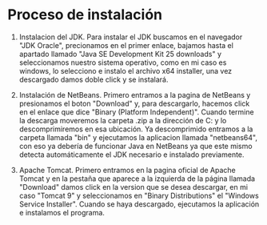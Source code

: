 # Proceso de instalación

1. Instalacion del JDK.
   Para instalar el JDK buscamos en el navegador "JDK Oracle", precionamos en el primer enlace, bajamos hasta el apartado llamado "Java SE       Development Kit 25 downloads" y seleccionamos    nuestro sistema operativo, como en mi caso es windows, lo selecciono e instalo el archivo       x64 installer, una vez descargado damos doble click y se instalará.

2. Instalación de NetBeans.
   Primero entramos a la pagina de NetBeans y presionamos el boton "Download" y, para descargarlo, hacemos click en el enlace que dice           "Binary (Platform Independent)". Cuando          termine la descarga moveremos la carpeta .zip a la dirección de  C: y lo descomprimiremos en esa      ubicación. Ya descomprimido entramos a la carpeta llamada "bin" y ejecutamos la          aplicacion llamada "netbeans64", con eso ya debería de        funcionar Java en NetBeans ya que este mismo detecta automáticamente el JDK necesario e instalado previamente.

3. Apache Tomcat.
   Primero entramos en la pagina oficial de Apache Tomcat y en la pestaña que aparece a la izquierda de la página llamada "Download" damos click en la version que se desea descargar, en mi    caso "Tomcat 9" y seleccionamos en "Binary Distributions" el "Windows Service Installer". Cuando se haya descargado, ejecutamos la aplicación e instalamos el programa.
